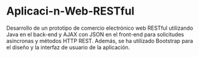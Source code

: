 # Aplicaci-n-Web-RESTful
Desarrollo de un prototipo de comercio electrónico web RESTful utilizando Java en el back-end y AJAX con JSON en el front-end para solicitudes asíncronas y métodos HTTP REST. Además, se ha utilizado Bootstrap para el diseño y la interfaz de usuario de la aplicación.
